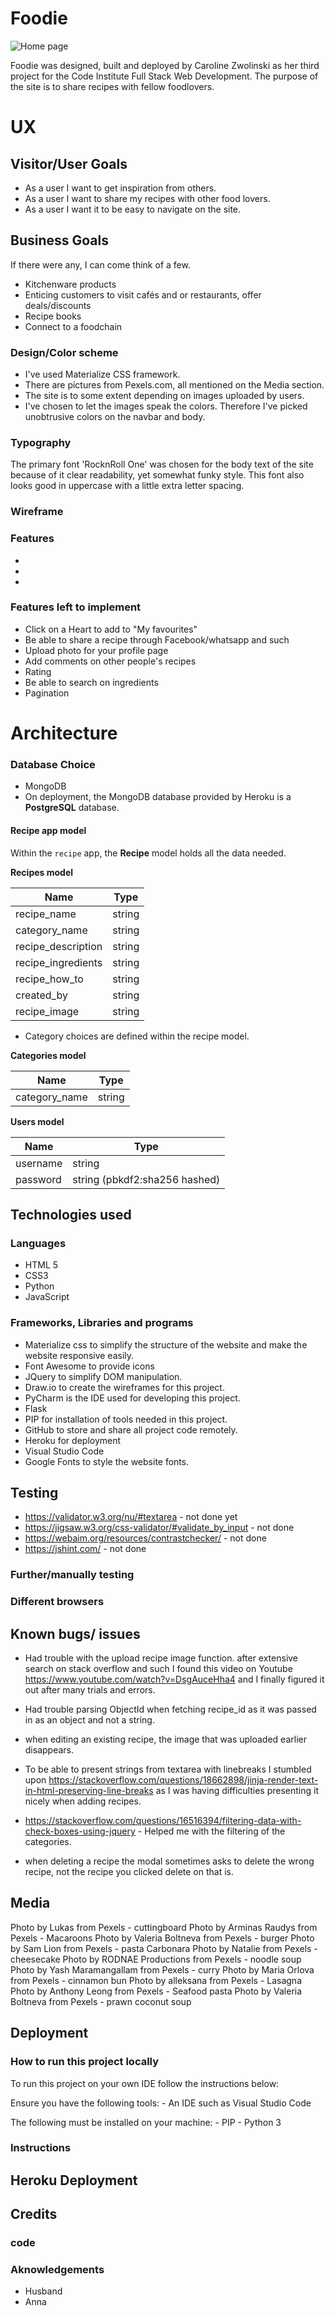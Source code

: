 # Foodie
![Home page](https://github.com/carrozw/foodie/blob/main/images/foodie-devices.jpg)

Foodie was designed, built and deployed by Caroline Zwolinski as her third project for the Code Institute Full Stack Web Development. The purpose of the site is to share recipes with fellow foodlovers. 

# UX

## Visitor/User Goals

- As a user I want to get inspiration from others.
- As a user I want to share my recipes with other food lovers.
- As a user I want it to be easy to navigate on the site.

## Business Goals

If there were any, I can come think of a few.
- Kitchenware products
- Enticing customers to visit cafés and or restaurants, offer deals/discounts
- Recipe books
- Connect to a foodchain

### Design/Color scheme

- I've used Materialize CSS framework.
- There are pictures from Pexels.com, all mentioned on the Media section.
- The site is to some extent depending on images uploaded by users.
- I've chosen to let the images speak the colors. Therefore I've picked unobtrusive colors on the navbar and body.

### Typography

The primary font 'RocknRoll One' was chosen for the body text of the site because of it clear readability, yet somewhat funky style. This font also looks good in uppercase with a little extra letter spacing.

### Wireframe

### Features
- 
-
-

### Features left to implement

- Click on a Heart to add to "My favourites"
- Be able to share a recipe through Facebook/whatsapp and such
- Upload photo for your profile page
- Add comments on other people's recipes
- Rating
- Be able to search on ingredients
- Pagination

# Architecture

### Database Choice

- MongoDB
- On deployment, the MongoDB database provided by Heroku is a **PostgreSQL** database. 

#### Recipe app model

Within the `recipe` app, the **Recipe** model holds all the data needed.

**Recipes model**

| Name                | Type        |
| ------------------- | ------------|
| recipe_name         | string      |
| category_name       | string      |
| recipe_description  | string      |
| recipe_ingredients  | string      |
| recipe_how_to       | string      |
| created_by          | string      |
| recipe_image        | string      |

- Category choices are defined within the recipe model.

**Categories model**

| Name                | Type        |
| ------------------- | ------------|
| category_name       | string      |

**Users model**

| Name     | Type                          |
| -------- | ----------------------------- |
| username | string                        |
| password | string (pbkdf2:sha256 hashed) |

## Technologies used

### Languages
- HTML 5
- CSS3
- Python
- JavaScript

### Frameworks, Libraries and programs
- Materialize css to simplify the structure of the website and make the website responsive easily.
- Font Awesome to provide icons
- JQuery to simplify DOM manipulation.
- Draw.io to create the wireframes for this project.
- PyCharm is the IDE used for developing this project.
- Flask
- PIP for installation of tools needed in this project.
- GitHub to store and share all project code remotely.
- Heroku for deployment
- Visual Studio Code
- Google Fonts to style the website fonts.

## Testing

- https://validator.w3.org/nu/#textarea  - not done yet
- https://jigsaw.w3.org/css-validator/#validate_by_input - not done
- https://webaim.org/resources/contrastchecker/ - not done
- https://jshint.com/ - not done



### Further/manually testing

### Different browsers

## Known bugs/ issues

 - Had trouble with the upload recipe image function. 
 after extensive search on stack overflow and such I found this video on Youtube https://www.youtube.com/watch?v=DsgAuceHha4 and I finally figured it out after many trials and errors.

- Had trouble parsing ObjectId when fetching recipe_id as it was passed in as an object and not a string.

- when editing an existing recipe, the image that was uploaded earlier disappears.

- To be able to present strings from textarea with linebreaks I stumbled upon https://stackoverflow.com/questions/18662898/jinja-render-text-in-html-preserving-line-breaks as I was having difficulties presenting it nicely when adding recipes. 

- https://stackoverflow.com/questions/16516394/filtering-data-with-check-boxes-using-jquery - Helped me with the filtering of the categories.

- when deleting a recipe the modal sometimes asks to delete the wrong recipe, not the recipe you clicked delete on that is.


## Media

Photo by Lukas from Pexels - cuttingboard
Photo by Arminas Raudys from Pexels - Macaroons
Photo by Valeria Boltneva from Pexels - burger
Photo by Sam Lion from Pexels - pasta Carbonara
Photo by Natalie from Pexels - cheesecake
Photo by RODNAE Productions from Pexels - noodle soup
Photo by Yash Maramangallam from Pexels - curry
Photo by Maria Orlova from Pexels - cinnamon bun
Photo by alleksana from Pexels - Lasagna
Photo by Anthony Leong from Pexels - Seafood pasta
Photo by Valeria Boltneva from Pexels - prawn coconut soup

## Deployment

 ### How to run this project locally
 To run this project on your own IDE follow the instructions below:

Ensure you have the following tools: - An IDE such as Visual Studio Code

The following must be installed on your machine: - PIP - Python 3 

### Instructions

## Heroku Deployment

## Credits

### code

### Aknowledgements
- Husband
- Anna